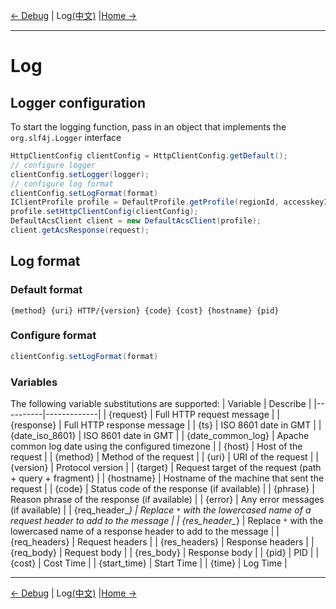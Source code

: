 [← Debug](7-Debug-EN.md) | Log[(中文)](8-Log-CN.md) |[Home →](../README.md)

***

# Log
## Logger configuration
To start the logging function, pass in an object that implements the `org.slf4j.Logger` interface

```java
HttpClientConfig clientConfig = HttpClientConfig.getDefault();
// configure logger
clientConfig.setLogger(logger);
// configure log format
clientConfig.setLogFormat(format)
IClientProfile profile = DefaultProfile.getProfile(regionId, accesskeyId, accesskeySecret);
profile.setHttpClientConfig(clientConfig);
DefaultAcsClient client = new DefaultAcsClient(profile);
client.getAcsResponse(request);
```
## Log format
### Default format
`{method} {uri} HTTP/{version} {code} {cost} {hostname} {pid}`
### Configure format
```java
clientConfig.setLogFormat(format)
```
### Variables
The following variable substitutions are supported:
| Variable |   Describe  |
|----------|-------------|
| {request}     | Full HTTP request message |
| {response}     | Full HTTP response message |
| {ts}     | ISO 8601 date in GMT |
| {date_iso_8601}     | ISO 8601 date in GMT |
| {date_common_log}     | Apache common log date using the configured timezone |
| {host}     | Host of the request |
| {method}     | Method of the request |
| {uri}     | URI of the request |
| {version}     | Protocol version |
| {target}     | Request target of the request (path + query + fragment) |
| {hostname}     | Hostname of the machine that sent the request |
| {code}     | Status code of the response (if available) |
| {phrase}     | Reason phrase of the response  (if available) |
| {error}     | Any error messages (if available) |
| {req_header_*}     | Replace `*` with the lowercased name of a request header to add to the message |
| {res_header_*}     | Replace `*` with the lowercased name of a response header to add to the message |
| {req_headers}     | Request headers |
| {res_headers}     | Response headers |
| {req_body}     | Request body |
| {res_body}     | Response body |
| {pid}     | PID |
| {cost}     | Cost Time |
| {start_time}     | Start Time |
| {time}     | Log Time |

***
[← Debug](7-Debug-EN.md) | Log[(中文)](8-Logger-CN.md) |[Home →](../README.md)